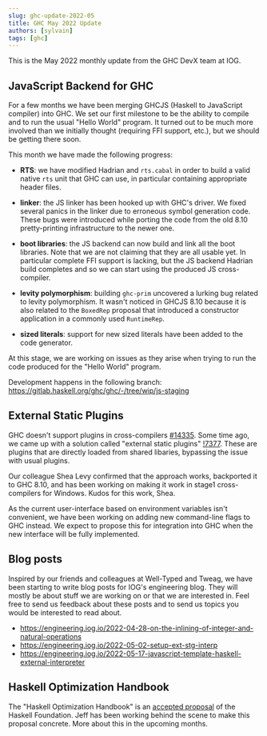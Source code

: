 ```yaml
---
slug: ghc-update-2022-05
title: GHC May 2022 Update
authors: [sylvain]
tags: [ghc]
---
```



This is the May 2022 monthly update from the GHC DevX team at IOG.

## JavaScript Backend for GHC

For a few months we have been merging GHCJS (Haskell to JavaScript compiler) into GHC.
We set our first milestone to be the ability to compile and to run the usual "Hello World" program.
It turned out to be much more involved than we initially thought (requiring FFI support, etc.), but we should be getting there soon.

This month we have made the following progress:

- **RTS**: we have modified Hadrian and ``rts.cabal`` in order to build a valid
  native ``rts`` unit that GHC can use, in particular containing appropriate
  header files.

- **linker**: the JS linker has been hooked up with GHC's driver.
  We fixed several panics in the linker due to erroneous symbol generation code.
  These bugs were introduced while porting the code from the old 8.10 pretty-printing infrastructure to the newer one.

- **boot libraries**: the JS backend can now build and link all the boot libraries.
Note that we are not claiming that they are all usable yet. In particular complete FFI support is lacking, but the JS backend Hadrian build completes and so we can start using the produced JS cross-compiler.

- **levity polymorphism**: building ``ghc-prim`` uncovered a lurking bug related to
  levity polymorphism. It wasn't noticed in GHCJS 8.10 because it is also
  related to the ``BoxedRep`` proposal that introduced a constructor application
  in a commonly used ``RuntimeRep``.

- **sized literals**: support for new sized literals have been added to the code
  generator.

At this stage, we are working on issues as they arise when trying to run the code produced for the "Hello World" program.

Development happens in the following branch: https://gitlab.haskell.org/ghc/ghc/-/tree/wip/js-staging

## External Static Plugins

GHC doesn't support plugins in cross-compilers [#14335](https://gitlab.haskell.org/ghc/ghc/-/issues/14335).
Some time ago, we came up with a solution called "external static plugins" [!7377](https://gitlab.haskell.org/ghc/ghc/-/merge_requests/7377).
These are plugins that are directly loaded from shared libaries, bypassing the issue with usual plugins.

Our colleague Shea Levy confirmed that the approach works, backported it to GHC 8.10, and has been working on making it work in stage1 cross-compilers for Windows.
Kudos for this work, Shea.

As the current user-interface based on environment variables isn't convenient, we have been working on adding new command-line flags to GHC instead.
We expect to propose this for integration into GHC when the new interface will be fully implemented.

## Blog posts

Inspired by our friends and colleagues at Well-Typed and Tweag, we have been starting to write blog posts for IOG's engineering blog.
They will mostly be about stuff we are working on or that we are interested in.
Feel free to send us feedback about these posts and to send us topics you would be interested to read about.

- https://engineering.iog.io/2022-04-28-on-the-inlining-of-integer-and-natural-operations
- https://engineering.iog.io/2022-05-02-setup-ext-stg-interp
- https://engineering.iog.io/2022-05-17-javascript-template-haskell-external-interpreter

## Haskell Optimization Handbook

The "Haskell Optimization Handbook" is an [accepted proposal](https://github.com/haskellfoundation/tech-proposals/blob/main/proposals/accepted/026-haskell-optimization-handbook.md) of the Haskell Foundation.
Jeff has been working behind the scene to make this proposal concrete.
More about this in the upcoming months.
